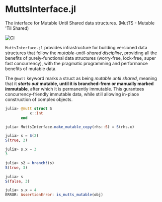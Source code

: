 # MuttsInterface.jl

The interface for Mutable Until Shared data structures. (MutTS - Mutable 'Til Shared)

![CI](https://github.com/RelationalAI-oss/MuttsInterface.jl/workflows/CI/badge.svg)

`MuttsInterface.jl` provides infrastructure for building versioned data structures that follow the
_mutable-until-shared discipline_, providing all the benefits of purely-functional data
structures (worry-free, lock-free, super fast concurrency), with the pragmatic programming
and performance benefits of mutable data.

The `@mutt` keyword marks a struct as being _mutable until shared_, meaning that it
**_starts out_ mutable, until it is branched-from or manually marked immutable**, after
which it is permanently immutable. This gurantees concurrency-friendly immutable data, while
still allowing in-place construction of complex objects.
```julia
julia> @mutt struct S
           x::Int
       end

julia> MuttsInterface.make_mutable_copy(rhs::S) = S(rhs.x)

julia> s = S(2)
S(true, 2)

julia> s.x = 3
3

julia> s2 = branch!(s)
S(true, 3)

julia> s
S(false, 3)

julia> s.x = 4
ERROR: AssertionError: is_mutts_mutable(obj)
```

